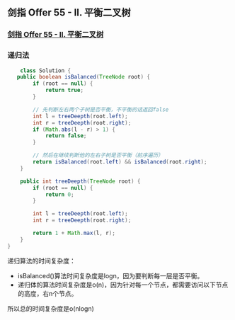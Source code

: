 ## 剑指 Offer 55 - II. 平衡二叉树

### [剑指 Offer 55 - II. 平衡二叉树](https://leetcode-cn.com/problems/ping-heng-er-cha-shu-lcof/)

### 递归法

~~~ java
	class Solution {
   public boolean isBalanced(TreeNode root) {
        if (root == null) {
            return true;
        }

        // 先判断左右两个子树是否平衡，不平衡的话返回false
        int l = treeDeepth(root.left);
        int r = treeDeepth(root.right);
        if (Math.abs(l - r) > 1) {
            return false;
        }

        // 然后在继续判断他的左右子树是否平衡（前序遍历）
        return isBalanced(root.left) && isBalanced(root.right);
    }

    public int treeDeepth(TreeNode root) {
        if (root == null) {
            return 0;
        }

        int l = treeDeepth(root.left);
        int r = treeDeepth(root.right);

        return 1 + Math.max(l, r);
    }
}
~~~

递归算法的时间复杂度：

- isBalanced()算法时间复杂度是logn，因为要判断每一层是否平衡。
- 递归体的算法时间复杂度是o(n)，因为针对每一个节点，都需要访问以下节点的高度，右n个节点。

所以总的时间复杂度是o(nlogn)